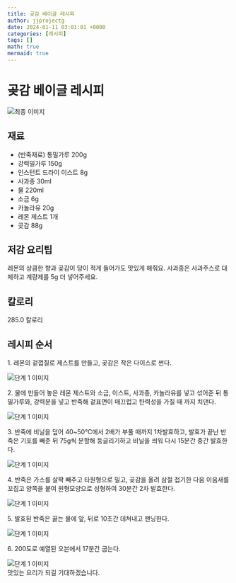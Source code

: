```yaml
---
title: 곶감 베이글 레시피
author: jjprojectg
date: 2024-01-11 03:01:01 +0000
categories: [레시피]
tags: []
math: true
mermaid: true
---
```

<meta name="og:type" content="website"/>
<meta charset="UTF-8"/>
<div class="header">
  <h1>곶감 베이글 레시피</h1>
</div>

<div class="container my-4">
  <div class="row">
    <div class="col-12 col-md-6">
      <div class="recipe-image">
        <img src="http://www.foodsafetykorea.go.kr/uploadimg/20210129/20210129043447_1611905687183.jpg" class="step-image" alt="최종 이미지"/>
      </div>
    </div>
    <div class="col-12 col-md-6">
      <div class="ingredients">
        <h2>재료</h2>
        <ul class="card">
          <li> (반죽재료) 통밀가루 200g </li>
          <li>  강력밀가루 150g </li>
          <li>  인스턴트 드라이 이스트 8g </li>
          <li>  사과종 30ml </li>
          <li>  물 220ml </li>
          <li>  소금 6g </li>
          <li>  카놀라유 20g </li>
          <li>  레몬 제스트 1개 </li>
          <li>  곶감 88g </li>
</ul>
      </div>
    </div>
    <div class="col-12 col-md-6">
      <div class="ingredients">
        <h2>저감 요리팁</h2>
        <div class="card"> 
          <p>
            레몬의 상큼한 향과 곶감이 당이 적게 들어가도 맛있게 해줘요. 
사과종은 사과주스로 대체하고 계량제를 5g 더 넣어주세요.
          </p>
        </div>
      </div>
      <div class="ingredients">
        <h2>칼로리</h2>
        <div class="card"> 
          <p>
            285.0 칼로리
          </p>
        </div>
      </div>
    </div>
  </div>

  <h2 class="my-4">레시피 순서</h2>
  <div class="card recipe-card">
    <div class="card-body recipe-step">
      <p class="card-text step-description">1. 레몬의 겉껍질로 제스트를 만들고, 곶감은 작은 다이스로 썬다.</p>
      <img src="http://www.foodsafetykorea.go.kr/uploadimg/20210129/20210129043558_1611905758915.JPG" alt="단계 1 이미지" class="step-image"/>
    </div>
  </div>
  <div class="card recipe-card">
    <div class="card-body recipe-step">
      <p class="card-text step-description">2. 물에 만들어 놓은 레몬 제스트와 소금, 이스트, 사과종, 카놀라유를 넣고 섞어준 뒤 통밀가루와, 강력분을 넣고 반죽해 겉표면이 매끄럽고 탄력성을 가질 때 까지 치댄다.</p>
      <img src="http://www.foodsafetykorea.go.kr/uploadimg/20210129/20210129043610_1611905770468.JPG" alt="단계 1 이미지" class="step-image"/>
    </div>
  </div>
  <div class="card recipe-card">
    <div class="card-body recipe-step">
      <p class="card-text step-description">3. 반죽에 비닐을 덮어 40~50℃에서 2배가 부풀 때까지 1차발효하고, 발효가 끝난 반죽은 기포를 빼준 뒤 75g씩 분할해 둥글리기하고 비닐을 씌워 다시 15분간 중간 발효한다.</p>
      <img src="http://www.foodsafetykorea.go.kr/uploadimg/20210129/20210129043632_1611905792414.JPG" alt="단계 1 이미지" class="step-image"/>
    </div>
  </div>
  <div class="card recipe-card">
    <div class="card-body recipe-step">
      <p class="card-text step-description">4. 반죽은 가스를 살짝 빼주고 타원형으로 밀고, 곶감을 올려 삼절 접기한 다음 이음새를 꼬집고 양쪽을 붙여 원형모양으로 성형하여 30분간 2차 발효한다.</p>
      <img src="http://www.foodsafetykorea.go.kr/uploadimg/20210129/20210129043643_1611905803906.JPG" alt="단계 1 이미지" class="step-image"/>
    </div>
  </div>
  <div class="card recipe-card">
    <div class="card-body recipe-step">
      <p class="card-text step-description">5. 발효된 반죽은 끓는 물에 앞, 뒤로 10초간 데쳐내고 팬닝한다.</p>
      <img src="http://www.foodsafetykorea.go.kr/uploadimg/20210129/20210129043658_1611905818241.JPG" alt="단계 1 이미지" class="step-image"/>
    </div>
  </div>
  <div class="card recipe-card">
    <div class="card-body recipe-step">
      <p class="card-text step-description">6. 200도로 예열된 오븐에서 17분간 굽는다.</p>
      <img src="http://www.foodsafetykorea.go.kr/uploadimg/20210129/20210129043710_1611905830062.JPG" alt="단계 1 이미지" class="step-image"/>
    </div>
  </div>

</div>
맛있는 요리가 되길 기대하겠습니다.
